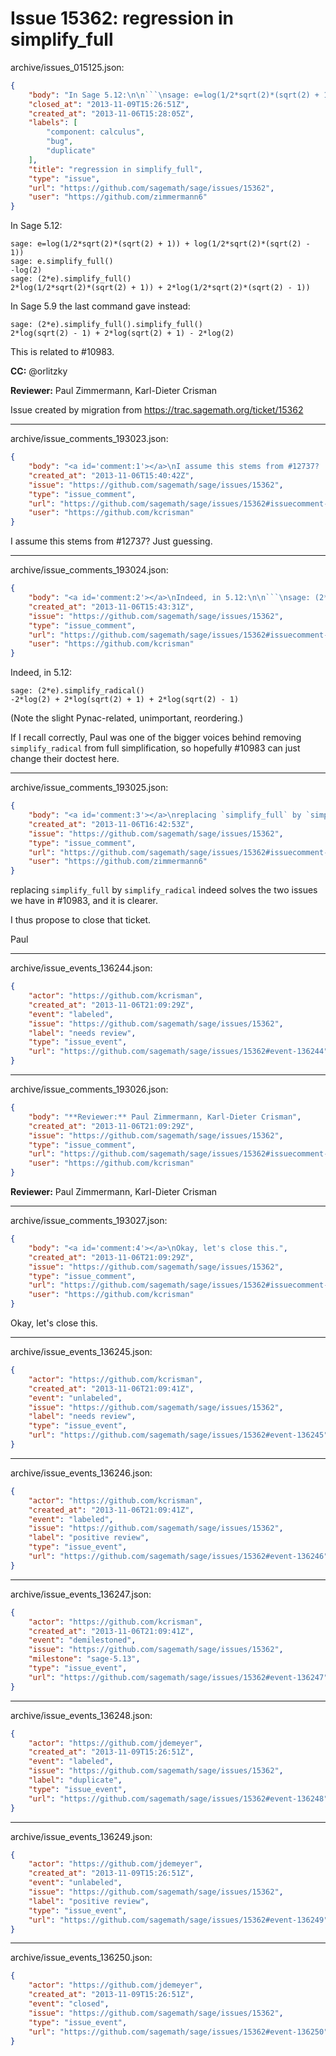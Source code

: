 # Issue 15362: regression in simplify_full

archive/issues_015125.json:
```json
{
    "body": "In Sage 5.12:\n\n```\nsage: e=log(1/2*sqrt(2)*(sqrt(2) + 1)) + log(1/2*sqrt(2)*(sqrt(2) - 1))\nsage: e.simplify_full()\n-log(2)\nsage: (2*e).simplify_full()\n2*log(1/2*sqrt(2)*(sqrt(2) + 1)) + 2*log(1/2*sqrt(2)*(sqrt(2) - 1))\n```\nIn Sage 5.9 the last command gave instead:\n\n```\nsage: (2*e).simplify_full().simplify_full()\n2*log(sqrt(2) - 1) + 2*log(sqrt(2) + 1) - 2*log(2)\n```\nThis is related to #10983.\n\n**CC:**  @orlitzky\n\n**Reviewer:** Paul Zimmermann, Karl-Dieter Crisman\n\nIssue created by migration from https://trac.sagemath.org/ticket/15362\n\n",
    "closed_at": "2013-11-09T15:26:51Z",
    "created_at": "2013-11-06T15:28:05Z",
    "labels": [
        "component: calculus",
        "bug",
        "duplicate"
    ],
    "title": "regression in simplify_full",
    "type": "issue",
    "url": "https://github.com/sagemath/sage/issues/15362",
    "user": "https://github.com/zimmermann6"
}
```
In Sage 5.12:

```
sage: e=log(1/2*sqrt(2)*(sqrt(2) + 1)) + log(1/2*sqrt(2)*(sqrt(2) - 1))
sage: e.simplify_full()
-log(2)
sage: (2*e).simplify_full()
2*log(1/2*sqrt(2)*(sqrt(2) + 1)) + 2*log(1/2*sqrt(2)*(sqrt(2) - 1))
```
In Sage 5.9 the last command gave instead:

```
sage: (2*e).simplify_full().simplify_full()
2*log(sqrt(2) - 1) + 2*log(sqrt(2) + 1) - 2*log(2)
```
This is related to #10983.

**CC:**  @orlitzky

**Reviewer:** Paul Zimmermann, Karl-Dieter Crisman

Issue created by migration from https://trac.sagemath.org/ticket/15362





---

archive/issue_comments_193023.json:
```json
{
    "body": "<a id='comment:1'></a>\nI assume this stems from #12737?  Just guessing.",
    "created_at": "2013-11-06T15:40:42Z",
    "issue": "https://github.com/sagemath/sage/issues/15362",
    "type": "issue_comment",
    "url": "https://github.com/sagemath/sage/issues/15362#issuecomment-193023",
    "user": "https://github.com/kcrisman"
}
```

<a id='comment:1'></a>
I assume this stems from #12737?  Just guessing.



---

archive/issue_comments_193024.json:
```json
{
    "body": "<a id='comment:2'></a>\nIndeed, in 5.12:\n\n```\nsage: (2*e).simplify_radical()\n-2*log(2) + 2*log(sqrt(2) + 1) + 2*log(sqrt(2) - 1)\n```\n(Note the slight Pynac-related, unimportant, reordering.)\n\nIf I recall correctly, Paul was one of the bigger voices behind removing `simplify_radical` from full simplification, so hopefully #10983 can just change their doctest here.",
    "created_at": "2013-11-06T15:43:31Z",
    "issue": "https://github.com/sagemath/sage/issues/15362",
    "type": "issue_comment",
    "url": "https://github.com/sagemath/sage/issues/15362#issuecomment-193024",
    "user": "https://github.com/kcrisman"
}
```

<a id='comment:2'></a>
Indeed, in 5.12:

```
sage: (2*e).simplify_radical()
-2*log(2) + 2*log(sqrt(2) + 1) + 2*log(sqrt(2) - 1)
```
(Note the slight Pynac-related, unimportant, reordering.)

If I recall correctly, Paul was one of the bigger voices behind removing `simplify_radical` from full simplification, so hopefully #10983 can just change their doctest here.



---

archive/issue_comments_193025.json:
```json
{
    "body": "<a id='comment:3'></a>\nreplacing `simplify_full` by `simplify_radical` indeed solves the two issues we have in #10983, and it is clearer.\n\nI thus propose to close that ticket.\n\nPaul",
    "created_at": "2013-11-06T16:42:53Z",
    "issue": "https://github.com/sagemath/sage/issues/15362",
    "type": "issue_comment",
    "url": "https://github.com/sagemath/sage/issues/15362#issuecomment-193025",
    "user": "https://github.com/zimmermann6"
}
```

<a id='comment:3'></a>
replacing `simplify_full` by `simplify_radical` indeed solves the two issues we have in #10983, and it is clearer.

I thus propose to close that ticket.

Paul



---

archive/issue_events_136244.json:
```json
{
    "actor": "https://github.com/kcrisman",
    "created_at": "2013-11-06T21:09:29Z",
    "event": "labeled",
    "issue": "https://github.com/sagemath/sage/issues/15362",
    "label": "needs review",
    "type": "issue_event",
    "url": "https://github.com/sagemath/sage/issues/15362#event-136244"
}
```



---

archive/issue_comments_193026.json:
```json
{
    "body": "**Reviewer:** Paul Zimmermann, Karl-Dieter Crisman",
    "created_at": "2013-11-06T21:09:29Z",
    "issue": "https://github.com/sagemath/sage/issues/15362",
    "type": "issue_comment",
    "url": "https://github.com/sagemath/sage/issues/15362#issuecomment-193026",
    "user": "https://github.com/kcrisman"
}
```

**Reviewer:** Paul Zimmermann, Karl-Dieter Crisman



---

archive/issue_comments_193027.json:
```json
{
    "body": "<a id='comment:4'></a>\nOkay, let's close this.",
    "created_at": "2013-11-06T21:09:29Z",
    "issue": "https://github.com/sagemath/sage/issues/15362",
    "type": "issue_comment",
    "url": "https://github.com/sagemath/sage/issues/15362#issuecomment-193027",
    "user": "https://github.com/kcrisman"
}
```

<a id='comment:4'></a>
Okay, let's close this.



---

archive/issue_events_136245.json:
```json
{
    "actor": "https://github.com/kcrisman",
    "created_at": "2013-11-06T21:09:41Z",
    "event": "unlabeled",
    "issue": "https://github.com/sagemath/sage/issues/15362",
    "label": "needs review",
    "type": "issue_event",
    "url": "https://github.com/sagemath/sage/issues/15362#event-136245"
}
```



---

archive/issue_events_136246.json:
```json
{
    "actor": "https://github.com/kcrisman",
    "created_at": "2013-11-06T21:09:41Z",
    "event": "labeled",
    "issue": "https://github.com/sagemath/sage/issues/15362",
    "label": "positive review",
    "type": "issue_event",
    "url": "https://github.com/sagemath/sage/issues/15362#event-136246"
}
```



---

archive/issue_events_136247.json:
```json
{
    "actor": "https://github.com/kcrisman",
    "created_at": "2013-11-06T21:09:41Z",
    "event": "demilestoned",
    "issue": "https://github.com/sagemath/sage/issues/15362",
    "milestone": "sage-5.13",
    "type": "issue_event",
    "url": "https://github.com/sagemath/sage/issues/15362#event-136247"
}
```



---

archive/issue_events_136248.json:
```json
{
    "actor": "https://github.com/jdemeyer",
    "created_at": "2013-11-09T15:26:51Z",
    "event": "labeled",
    "issue": "https://github.com/sagemath/sage/issues/15362",
    "label": "duplicate",
    "type": "issue_event",
    "url": "https://github.com/sagemath/sage/issues/15362#event-136248"
}
```



---

archive/issue_events_136249.json:
```json
{
    "actor": "https://github.com/jdemeyer",
    "created_at": "2013-11-09T15:26:51Z",
    "event": "unlabeled",
    "issue": "https://github.com/sagemath/sage/issues/15362",
    "label": "positive review",
    "type": "issue_event",
    "url": "https://github.com/sagemath/sage/issues/15362#event-136249"
}
```



---

archive/issue_events_136250.json:
```json
{
    "actor": "https://github.com/jdemeyer",
    "created_at": "2013-11-09T15:26:51Z",
    "event": "closed",
    "issue": "https://github.com/sagemath/sage/issues/15362",
    "type": "issue_event",
    "url": "https://github.com/sagemath/sage/issues/15362#event-136250"
}
```
